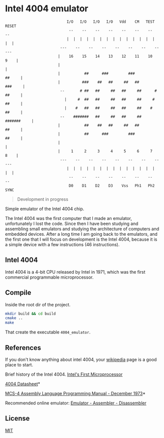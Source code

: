 # Intel 4004 emulator
```text
                            I/O   I/O   I/O   I/O   Vdd    CM   TEST  RESET
                             --    --    --    --    --    --    --    --
                            |  |  |  |  |  |  |  |  |  |  |  |  |  |  |  |
                         ---    --    --    --    --    --    --    --    ---
                        |    16    15    14    13    12    11    10     9    |
                        |                                                    |
                        |           ##      ###         ###           ##     |
                        |          ###    ##   ##     ##   ##        ###     |
                         --       # ##   ##     ##   ##     ##      # ##     |
                           |     #  ##   ##     ##   ##     ##     #  ##     |
                           |    #   ##   ##     ##   ##     ##    #   ##     |
                         --    #######   ##     ##   ##     ##   #######     |
                        |           ##    ##   ##     ##   ##         ##     |
                        |           ##      ###         ###           ##     |
                        |                                                    |
                        |     1     2     3     4     5     6     7     8    |
                         ---    --    --    --    --    --    --    --    ---
                            |  |  |  |  |  |  |  |  |  |  |  |  |  |  |  |
                             --    --    --    --    --    --    --    --
                             D0    D1    D2    D3    Vss   Ph1   Ph2  SYNC
```

> Development in progress

Simple emulator of the Intel 4004 chip.

The Intel 4004 was the first computer that I made an emulator, unfortunately I
lost the code. Since then I have been studying and assembling small emulators
and studying the architecture of computers and embedded devices. After a long
time I am going back to the emulators, and the first one that I will focus on
development is the Intel 4004, because it is a simple device with a few
instructions (46 instructions).

## Intel 4004

Intel 4004 is a 4-bit CPU released by Intel in 1971, which was the first
commercial programmable microprocessor.

## Compile

Inside the root dir of the project.

```sh
mkdir build && cd build
cmake ..
make
```

That create the executable ```4004_emulator```.

## References

If you don't know anything about intel 4004, your [wikipedia](https://en.wikipedia.org/wiki/Intel_4004) page is a good place to start.

Brief history of the Intel 4004. [Intel's First Microprocessor](https://www.intel.com/content/www/us/en/history/museum-story-of-intel-4004.html)

[4004 Datasheet](https://datasheet4u.com/datasheet-pdf/Intel/4004/pdf.php?id=787753)*

[MCS-4 Assembly Language Programming Manual - December 1973](https://archive.org/details/bitsavers_intelMCS4MProgrammingManualDec73_5215098)*

Recommended online emulator: [Emulator - Assembler - Disassembler](http://e4004.szyc.org/)

## License

[MIT](./LICENSE)
